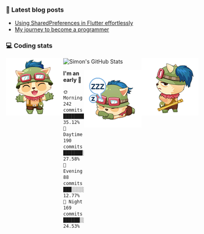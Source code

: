 ### 📘 Latest blog posts

<!-- BLOG-POST-LIST:START -->
- [Using SharedPreferences in Flutter effortlessly](http://blog.simonit.dev/2020/07/15/Using-SharedPreferences-in-Flutter-effortlessly/)
- [My journey to become a programmer](http://blog.simonit.dev/2018/07/14/My-journey-to-become-a-programmer/)
<!-- BLOG-POST-LIST:END -->

### 💻 Coding stats
<img align="right" src="https://raw.githubusercontent.com/simonpham/simonpham/master/assets/images/6kiur.gif" >


<img align="left" src="https://raw.githubusercontent.com/simonpham/simonpham/master/assets/images/5kiur.gif" >

![Simon's GitHub Stats](https://github-readme-stats-obu2qdcs2.vercel.app/api?username=simonpham)

<img align="right" src="https://raw.githubusercontent.com/simonpham/simonpham/master/assets/images/4kiur.gif" >

<!--START_SECTION:waka-->
**I'm an early 🐤** 

```text
🌞 Morning    242 commits    ████████░░░░░░░░░░░░░░░░░   35.12% 
🌆 Daytime    190 commits    ███████░░░░░░░░░░░░░░░░░░   27.58% 
🌃 Evening    88 commits     ███░░░░░░░░░░░░░░░░░░░░░░   12.77% 
🌙 Night      169 commits    ██████░░░░░░░░░░░░░░░░░░░   24.53%

```



<!--END_SECTION:waka-->
